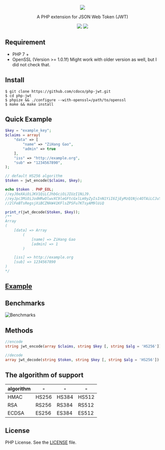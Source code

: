 <div align="center">
    <p><img src="https://jwt.io/img/logo-asset.svg" /></p>
    <p>A PHP extension for JSON Web Token (JWT)</p>
    <a target="_blank" href="https://travis-ci.org/cdoco/php-jwt" title="Build Status"><img src="https://travis-ci.org/cdoco/php-jwt.svg"></a>
    <img src="https://img.shields.io/badge/branch-master-brightgreen.svg?style=flat-square">
</div>

## Requirement

- PHP 7 +
- OpenSSL (Version >= 1.0.1f) Might work with older version as well, but I did not check that.

## Install

```shell
$ git clone https://github.com/cdoco/php-jwt.git
$ cd php-jwt
$ phpize && ./configure --with-openssl=/path/to/openssl
$ make && make install
```

## Quick Example

```php
$key = "example_key";
$claims = array(
    "data" => [
        "name" => "ZiHang Gao",
        "admin" => true
    ],
    "iss" => "http://example.org",
    "sub" => "1234567890",
);

// default HS256 algorithm
$token = jwt_encode($claims, $key);

echo $token . PHP_EOL;
//eyJ0eXAiOiJKV1QiLCJhbGciOiJIUzI1NiJ9.
//eyJpc3MiOiJodHRwOlwvXC9leGFtcGxlLm9yZyIsInN1YiI6IjEyMzQ1Njc4OTAiLCJuYW1lIjoiWmlIYW5nIEdhbyIsImFkbWluIjp0cnVlfQ.
//2lFeBTsRegsjXiBCZNkW41KFlsZPSFu7KTsyAM9lUiQ

print_r(jwt_decode($token, $key));
/**
Array
(
    [data] => Array
        (
            [name] => ZiHang Gao
            [admin] => 1
        )

    [iss] => http://example.org
    [sub] => 1234567890
)
*/
```

## [Example](https://github.com/cdoco/php-jwt/tree/master/example)

## Benchmarks

![Benchmarks](https://cdoco.com/images/jwt-benchmarks.png "Benchmarks")

## Methods

```php
//encode
string jwt_encode(array $claims, string $key [, string $alg = 'HS256'])

//decode
array jwt_decode(string $token, string $key [, string $alg = 'HS256'])
```

## The algorithm of support

algorithm|-|-|-
-|-|-|-
HMAC|HS256|HS384|HS512
RSA|RS256|RS384|RS512
ECDSA|ES256|ES384|ES512

## License

PHP License. See the [LICENSE](LICENSE) file.